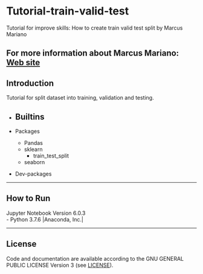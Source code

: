 # Tutorial-train-valid-test

Tutorial for improve skills: How to create train valid test split by Marcus Mariano


**For more information about Marcus Mariano: [Web site](https://marcusmariano.github.io/mmariano/)**  
---

## Introduction

Tutorial for split dataset into training, validation and testing.



- Builtins
    -

- Packages
    - Pandas
    - sklearn
        - train_test_split
    - seaborn     

- Dev-packages


---

## How to Run

Jupyter Notebook Version 6.0.3  
    - Python 3.7.6 |Anaconda, Inc.|

---

## License

Code and documentation are available according to the GNU GENERAL PUBLIC LICENSE Version 3 (see [LICENSE](https://www.gnu.org/licenses/gpl.html)).
